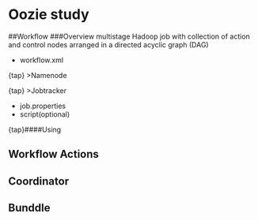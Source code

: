 # Oozie study
##Workflow
###Overview
multistage Hadoop job with collection of action and control nodes arranged in a directed acyclic graph (DAG)
- workflow.xml

{tap} >Namenode

{tap} >Jobtracker

- job.properties
- script(optional)

{tap}####Using


  

  
## Workflow Actions
## Coordinator
## Bunddle
